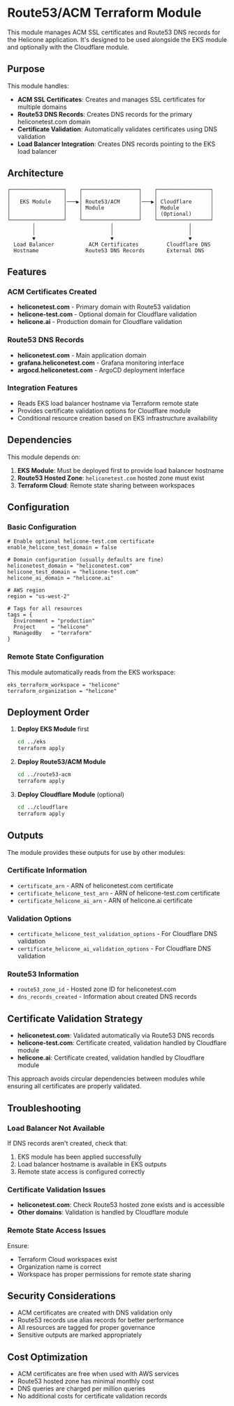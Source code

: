 # Route53/ACM Terraform Module

This module manages ACM SSL certificates and Route53 DNS records for the Helicone application. It's
designed to be used alongside the EKS module and optionally with the Cloudflare module.

## Purpose

This module handles:

- **ACM SSL Certificates**: Creates and manages SSL certificates for multiple domains
- **Route53 DNS Records**: Creates DNS records for the primary heliconetest.com domain
- **Certificate Validation**: Automatically validates certificates using DNS validation
- **Load Balancer Integration**: Creates DNS records pointing to the EKS load balancer

## Architecture

```
┌─────────────────┐    ┌──────────────────┐    ┌─────────────────┐
│                 │    │                  │    │                 │
│   EKS Module    │───▶│ Route53/ACM      │───▶│ Cloudflare      │
│                 │    │ Module           │    │ Module          │
│                 │    │                  │    │ (Optional)      │
└─────────────────┘    └──────────────────┘    └─────────────────┘
        │                        │                        │
        │                        │                        │
        ▼                        ▼                        ▼
  Load Balancer           ACM Certificates         Cloudflare DNS
  Hostname               Route53 DNS Records       External DNS
```

## Features

### ACM Certificates Created

- **heliconetest.com** - Primary domain with Route53 validation
- **helicone-test.com** - Optional domain for Cloudflare validation
- **helicone.ai** - Production domain for Cloudflare validation

### Route53 DNS Records

- **heliconetest.com** - Main application domain
- **grafana.heliconetest.com** - Grafana monitoring interface
- **argocd.heliconetest.com** - ArgoCD deployment interface

### Integration Features

- Reads EKS load balancer hostname via Terraform remote state
- Provides certificate validation options for Cloudflare module
- Conditional resource creation based on EKS infrastructure availability

## Dependencies

This module depends on:

1. **EKS Module**: Must be deployed first to provide load balancer hostname
2. **Route53 Hosted Zone**: `heliconetest.com` hosted zone must exist
3. **Terraform Cloud**: Remote state sharing between workspaces

## Configuration

### Basic Configuration

```hcl
# Enable optional helicone-test.com certificate
enable_helicone_test_domain = false

# Domain configuration (usually defaults are fine)
heliconetest_domain = "heliconetest.com"
helicone_test_domain = "helicone-test.com"
helicone_ai_domain = "helicone.ai"

# AWS region
region = "us-west-2"

# Tags for all resources
tags = {
  Environment = "production"
  Project     = "helicone"
  ManagedBy   = "terraform"
}
```

### Remote State Configuration

This module automatically reads from the EKS workspace:

```hcl
eks_terraform_workspace = "helicone"
terraform_organization = "helicone"
```

## Deployment Order

1. **Deploy EKS Module** first

   ```bash
   cd ../eks
   terraform apply
   ```

2. **Deploy Route53/ACM Module**

   ```bash
   cd ../route53-acm
   terraform apply
   ```

3. **Deploy Cloudflare Module** (optional)
   ```bash
   cd ../cloudflare
   terraform apply
   ```

## Outputs

The module provides these outputs for use by other modules:

### Certificate Information

- `certificate_arn` - ARN of heliconetest.com certificate
- `certificate_helicone_test_arn` - ARN of helicone-test.com certificate
- `certificate_helicone_ai_arn` - ARN of helicone.ai certificate

### Validation Options

- `certificate_helicone_test_validation_options` - For Cloudflare DNS validation
- `certificate_helicone_ai_validation_options` - For Cloudflare DNS validation

### Route53 Information

- `route53_zone_id` - Hosted zone ID for heliconetest.com
- `dns_records_created` - Information about created DNS records

## Certificate Validation Strategy

- **heliconetest.com**: Validated automatically via Route53 DNS records
- **helicone-test.com**: Certificate created, validation handled by Cloudflare module
- **helicone.ai**: Certificate created, validation handled by Cloudflare module

This approach avoids circular dependencies between modules while ensuring all certificates are
properly validated.

## Troubleshooting

### Load Balancer Not Available

If DNS records aren't created, check that:

1. EKS module has been applied successfully
2. Load balancer hostname is available in EKS outputs
3. Remote state access is configured correctly

### Certificate Validation Issues

- **heliconetest.com**: Check Route53 hosted zone exists and is accessible
- **Other domains**: Validation is handled by Cloudflare module

### Remote State Access Issues

Ensure:

- Terraform Cloud workspaces exist
- Organization name is correct
- Workspace has proper permissions for remote state sharing

## Security Considerations

- ACM certificates are created with DNS validation only
- Route53 records use alias records for better performance
- All resources are tagged for proper governance
- Sensitive outputs are marked appropriately

## Cost Optimization

- ACM certificates are free when used with AWS services
- Route53 hosted zone has minimal monthly cost
- DNS queries are charged per million queries
- No additional costs for certificate validation records
